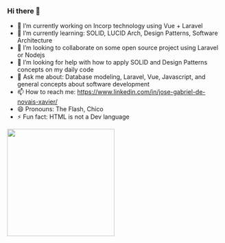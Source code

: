 ### Hi there 👋

<!--
**jgnovais/jgnovais** is a ✨ _special_ ✨ repository because its `README.md` (this file) appears on your GitHub profile.
-->

- 🔭 I’m currently working on Incorp technology using Vue + Laravel
- 🌱 I’m currently learning: SOLID, LUCID Arch, Design Patterns, Software Architecture
- 👯 I’m looking to collaborate on some open source project using Laravel or Nodejs
- 🤔 I’m looking for help with how to apply SOLID and Design Patterns concepts on my daily code
- 💬 Ask me about: Database modeling, Laravel, Vue, Javascript, and general concepts about software development
- 📫 How to reach me: https://www.linkedin.com/in/jose-gabriel-de-novais-xavier/
- 😄 Pronouns: The Flash, Chico
- ⚡ Fun fact: HTML is not a Dev language 
<img src="https://encrypted-tbn0.gstatic.com/images?q=tbn%3AANd9GcR-L8bA1LL9E-d_JjvT5FTjRLuK4UKIlha3_g&usqp=CAU" width="250">
